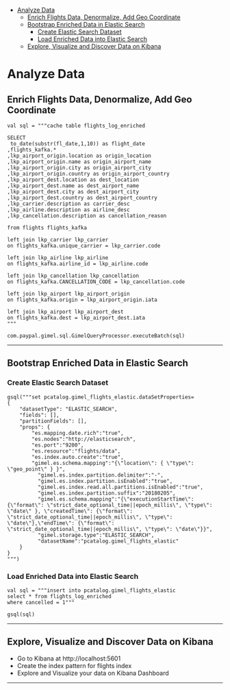 
* [Analyze Data](#analyze-data)
   * [Enrich Flights Data, Denormalize, Add Geo Coordinate](#enrich-flights-data-denormalize-add-geo-coordinate)
   * [Bootstrap Enriched Data in Elastic Search](#bootstrap-enriched-data-in-elastic-search)
      * [Create Elastic Search Dataset](#create-elastic-search-dataset)
      * [Load Enriched Data into Elastic Search](#load-enriched-data-into-elastic-search)
   * [Explore, Visualize and Discover Data on Kibana](#explore-visualize-and-discover-data-on-kibana)
   
# Analyze Data

## Enrich Flights Data, Denormalize, Add Geo Coordinate

```
val sql = """cache table flights_log_enriched

SELECT 
 to_date(substr(fl_date,1,10)) as flight_date
,flights_kafka.*
,lkp_airport_origin.location as origin_location
,lkp_airport_origin.name as origin_airport_name
,lkp_airport_origin.city as origin_airport_city
,lkp_airport_origin.country as origin_airport_country
,lkp_airport_dest.location as dest_location
,lkp_airport_dest.name as dest_airport_name
,lkp_airport_dest.city as dest_airport_city
,lkp_airport_dest.country as dest_airport_country
,lkp_carrier.description as carrier_desc
,lkp_airline.description as airline_desc
,lkp_cancellation.description as cancellation_reason

from flights flights_kafka                                  

left join lkp_carrier lkp_carrier                          
on flights_kafka.unique_carrier = lkp_carrier.code 

left join lkp_airline lkp_airline                          
on flights_kafka.airline_id = lkp_airline.code

left join lkp_cancellation lkp_cancellation                 
on flights_kafka.CANCELLATION_CODE = lkp_cancellation.code

left join lkp_airport lkp_airport_origin                   
on flights_kafka.origin = lkp_airport_origin.iata

left join lkp_airport lkp_airport_dest                    
on flights_kafka.dest = lkp_airport_dest.iata
"""

com.paypal.gimel.sql.GimelQueryProcessor.executeBatch(sql)
```

___________________________________________________________________________________________________________________

## Bootstrap Enriched Data in Elastic Search

### Create Elastic Search Dataset

```
gsql("""set pcatalog.gimel_flights_elastic.dataSetProperties=
{
    "datasetType": "ELASTIC_SEARCH",
    "fields": [],
    "partitionFields": [],
    "props": {
  		"es.mapping.date.rich":"true",
  		"es.nodes":"http://elasticsearch",
  		"es.port":"9200",
  		"es.resource":"flights/data",
  		"es.index.auto.create":"true",
  		"gimel.es.schema.mapping":"{\"location\": { \"type\": \"geo_point\" } }",
		  "gimel.es.index.partition.delimiter":"-",
		  "gimel.es.index.partition.isEnabled":"true",
		  "gimel.es.index.read.all.partitions.isEnabled":"true",
		  "gimel.es.index.partition.suffix":"20180205",
		  "gimel.es.schema.mapping":"{\"executionStartTime\": {\"format\": \"strict_date_optional_time||epoch_millis\", \"type\": \"date\" }, \"createdTime\": {\"format\": \"strict_date_optional_time||epoch_millis\", \"type\": \"date\"},\"endTime\": {\"format\": \"strict_date_optional_time||epoch_millis\", \"type\": \"date\"}}",
		  "gimel.storage.type":"ELASTIC_SEARCH",
		  "datasetName":"pcatalog.gimel_flights_elastic"
    }
}
""")
```

### Load Enriched Data into Elastic Search

```
val sql = """insert into pcatalog.gimel_flights_elastic
select * from flights_log_enriched
where cancelled = 1"""

gsql(sql)
```

___________________________________________________________________________________________________________________

## Explore, Visualize and Discover Data on Kibana

* Go to Kibana at http://localhost:5601
* Create the index pattern for flights index
* Explore and Visualize your data on Kibana Dashboard

___________________________________________________________________________________________________________________